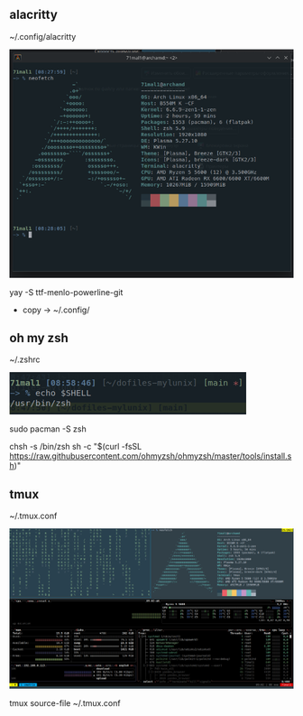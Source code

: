 
##  alacritty
~/.config/alacritty

![Appearance](./picture/alacritty.png)

yay -S ttf-menlo-powerline-git
  
- copy -> ~/.config/

## oh my zsh
~/.zshrc

![Appearance](./picture/omz.png)

sudo pacman -S zsh

chsh -s /bin/zsh
sh -c "$(curl -fsSL https://raw.githubusercontent.com/ohmyzsh/ohmyzsh/master/tools/install.sh)"



## tmux
~/.tmux.conf

![Appearance](./picture/tmux.png)

tmux source-file ~/.tmux.conf 




